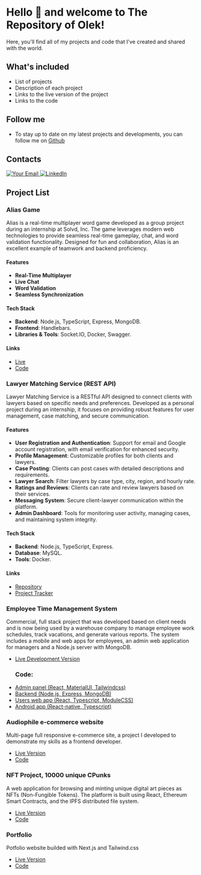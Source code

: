 # Hello 👋 and welcome to The Repository of Olek!

Here, you'll find all of my projects and code that I've created and shared with the world.

## What's included
- List of projects
- Description of each project
- Links to the live version of the project
- Links to the code

## Follow me
- To stay up to date on my latest projects and developments, you can follow me on [Github](https://github.com/pologora)

## Contacts 

<p>
  <a href="mailto:lysakov555@gmail.com">
    <img src="https://img.shields.io/badge/email-gmail.com-blue?style=flat&logo=gmail&logoColor=white&labelColor=5F5F5F" alt="Your Email" />
  </a>
  <a href="https://linkedin.com/in/oleksandr-wojtyla">
    <img src="https://img.shields.io/badge/-LinkedIn-%230077B5?style=flat&logo=linkedin&logoColor=white&labelColor=5F5F5F" alt="LinkedIn" />
  </a>
</p>

## Project List

### Alias Game
Alias is a real-time multiplayer word game developed as a group project during an internship at Solvd, Inc. The game leverages modern web technologies to provide seamless real-time gameplay, chat, and word validation functionality. Designed for fun and collaboration, Alias is an excellent example of teamwork and backend proficiency.

#### Features
- **Real-Time Multiplayer**
- **Live Chat**
- **Word Validation**
- **Seamless Synchronization**

#### Tech Stack
- **Backend**: Node.js, TypeScript, Express, MongoDB.
- **Frontend**: Handlebars.
- **Libraries & Tools**: Socket.IO, Docker, Swagger.

#### Links
- [Live](https://alias.webdevolek.stronawcal.pl/)
- [Code](https://github.com/pologora/alias)

### Lawyer Matching Service (REST API)
Lawyer Matching Service is a RESTful API designed to connect clients with lawyers based on specific needs and preferences. Developed as a personal project during an internship, it focuses on providing robust features for user management, case matching, and secure communication.

#### Features
- **User Registration and Authentication**: Support for email and Google account registration, with email verification for enhanced security.
- **Profile Management**: Customizable profiles for both clients and lawyers.
- **Case Posting**: Clients can post cases with detailed descriptions and requirements.
- **Lawyer Search**: Filter lawyers by case type, city, region, and hourly rate.
- **Ratings and Reviews**: Clients can rate and review lawyers based on their services.
- **Messaging System**: Secure client-lawyer communication within the platform.
- **Admin Dashboard**: Tools for monitoring user activity, managing cases, and maintaining system integrity.

#### Tech Stack
- **Backend**: Node.js, TypeScript, Express.
- **Database**: MySQL.
- **Tools**: Docker.

#### Links
- [Repository](https://github.com/pologora/lawyer_matching_system_rest_api)
- [Project Tracker](https://github.com/users/pologora/projects/5/views/1)


### Employee Time Management System
Commercial, full stack project that was developed based on client needs and is now
       being used by a warehouse company to manage employee work schedules, track vacations, and generate various reports. 
       The system includes a mobile and web apps for employees, an admin web application for managers and a Node.js server with MongoDB.
- [Live Development Version](https://test-magazyn.netlify.app/login)
  ### Code:
- [Admin panel (React, MaterialUI, Tailwindcss)](https://github.com/pologora/magazyn_time_management)
- [Backend (Node.js, Express, MongoDB)](https://github.com/pologora/magazyn_backend)
- [Users web app (React, Typescript, ModuleCSS)](https://github.com/pologora/vacations_app)
- [Android app (React-native, Typescript)](https://github.com/pologora/employee_time_management/tree/master/mobile_app)
  
### Audiophile e-commerce website
Multi-page full responsive e-commerce site, a project I developed to demonstrate my skills as a frontend developer.
- [Live Version](https://audiophile-website-pologora.vercel.app/)
- [Code](https://github.com/pologora/audiophile-website)

### NFT Project, 10000 unique CPunks
A web application for browsing and minting unique digital art pieces as NFTs (Non-Fungible Tokens).  The platform is built using React, Ethereum Smart Contracts, and the IPFS distributed file system.
- [Live Version](https://cronos-cpunks.netlify.app)
- [Code](https://github.com/pologora/punks)

### Portfolio
Potfolio website builded with Next.js and Tailwind.css
- [Live Version](https://www.webdevolek.me/)
- [Code](https://github.com/pologora/portfolio)
